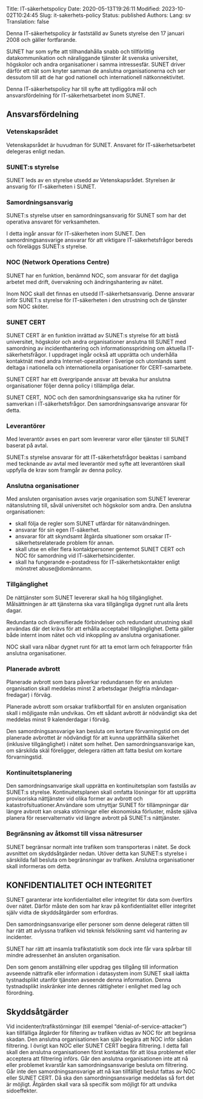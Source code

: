Title: IT-säkerhetspolicy
Date: 2020-05-13T19:26:11
Modified: 2023-10-02T10:24:45
Slug: it-sakerhets-policy
Status: published
Authors: 
Lang: sv
Translation: false

Denna IT-säkerhetspolicy är fastställd av Sunets styrelse den 17 januari 2008 och gäller fortfarande.


SUNET har som syfte att tillhandahålla snabb och tillförlitlig datakommunikation och näraliggande tjänster åt svenska universitet, högskolor och andra organisationer i samma intressesfär. SUNET driver därför ett nät som knyter samman de anslutna organisationerna och ser dessutom till att de har god nationell och internationell nätkonnektivitet.


Denna IT-säkerhetspolicy har till syfte att tydliggöra mål och ansvarsfördelning för IT-säkerhetsarbetet inom SUNET.


Ansvarsfördelning
-----------------


### Vetenskapsrådet


Vetenskapsrådet är huvudman för SUNET. Ansvaret för IT-säkerhetsarbetet delegeras enligt nedan.


### SUNET:s styrelse


SUNET leds av en styrelse utsedd av Vetenskapsrådet. Styrelsen är ansvarig för IT-säkerheten i SUNET.


### Samordningsansvarig


SUNET:s styrelse utser en samordningsansvarig för SUNET som har det operativa ansvaret för verksamheten.  

I detta ingår ansvar för IT-säkerheten inom SUNET. Den samordningsansvarige ansvarar för att viktigare IT-säkerhetsfrågor bereds och föreläggs SUNET:s styrelse.


### NOC (Network Operations Centre)


SUNET har en funktion, benämnd NOC, som ansvarar för det dagliga arbetet med drift, övervakning och ändringshantering av nätet.  

Inom NOC skall det finnas en utsedd IT-säkerhetsansvarig. Denne ansvarar inför SUNET:s styrelse för IT-säkerheten i den utrustning och de tjänster som NOC sköter.


### SUNET CERT


SUNET CERT är en funktion inrättad av SUNET:s styrelse för att bistå universitet, högskolor och andra organisationer anslutna till SUNET med samordning av incidenthantering och informationsspridning om aktuella IT-säkerhetsfrågor. I uppdraget ingår också att upprätta och underhålla kontaktnät med andra Internet-operatörer i Sverige och utomlands samt deltaga i nationella och internationella organisationer för CERT-samarbete.  

SUNET CERT har ett övergripande ansvar att bevaka hur anslutna organisationer följer denna policy i tillämpliga delar.  

SUNET CERT,  NOC och den samordningsansvarige ska ha rutiner för samverkan i IT-säkerhetsfrågor. Den samordningsansvarige ansvarar för detta.


### Leverantörer


Med leverantör avses en part som levererar varor eller tjänster till SUNET baserat på avtal.  

SUNET:s styrelse ansvarar för att IT-säkerhetsfrågor beaktas i samband med tecknande av avtal med leverantör med syfte att leverantören skall uppfylla de krav som framgår av denna policy.


### Anslutna organisationer


Med ansluten organisation avses varje organisation som SUNET levererar nätanslutning till, såväl universitet och högskolor som andra. Den anslutna organisationen:


* skall följa de regler som SUNET utfärdar för nätanvändningen.
* ansvarar för sin egen IT-säkerhet.
* ansvarar för att skyndsamt åtgärda situationer som orsakar IT-säkerhetsrelaterade problem för annan.
* skall utse en eller flera kontaktpersoner gentemot SUNET CERT och NOC för samordning vid IT-säkerhetsincidenter.
* skall ha fungerande e-postadress för IT-säkerhetskontakter enligt mönstret abuse@domännamn.


### Tillgänglighet


De nättjänster som SUNET levererar skall ha hög tillgänglighet. Målsättningen är att tjänsterna ska vara tillgängliga dygnet runt alla årets dagar.  

Redundanta och diversifierade förbindelser och redundant utrustning skall användas där det krävs för att erhålla acceptabel tillgänglighet. Detta gäller både internt inom nätet och vid inkoppling av anslutna organisationer.


NOC skall vara nåbar dygnet runt för att ta emot larm och felrapporter från anslutna organisationer.


### Planerade avbrott


Planerade avbrott som bara påverkar redundansen för en ansluten organisation skall meddelas minst 2 arbetsdagar (helgfria måndagar-fredagar) i förväg.  

Planerade avbrott som orsakar trafikbortfall för en ansluten organisation skall i möjligaste mån undvikas. Om ett sådant avbrott är nödvändigt ska det meddelas minst 9 kalenderdagar i förväg.


Den samordningsansvarige kan besluta om kortare förvarningstid om det planerade avbrottet är nödvändigt för att kunna upprätthålla säkerhet (inklusive tillgänglighet) i nätet som helhet. Den samordningsansvarige kan, om särskilda skäl föreligger, delegera rätten att fatta beslut om kortare förvarningstid.


### Kontinuitetsplanering


Den samordningsanvarige skall upprätta en kontinuitetsplan som fastslås av SUNET:s styrelse. Kontinuitetsplanen skall omfatta lösningar för att upprätta provisoriska nättjänster vid olika former av avbrott och katastrofsituationer.Användare som utnyttjar SUNET för tillämpningar där längre avbrott kan orsaka störningar eller ekonomiska förluster, måste själva planera för reservalternativ vid längre avbrott på SUNET:s nättjänster.


### Begränsning av åtkomst till vissa nätresurser


SUNET begränsar normalt inte trafiken som transporteras i nätet. Se dock avsnittet om skyddsåtgärder nedan. Utöver detta kan SUNET:s styrelse i särskilda fall besluta om begränsningar av trafiken. Anslutna organisationer skall informeras om detta.


KONFIDENTIALITET OCH INTEGRITET
-------------------------------


SUNET garanterar inte konfidentialitet eller integritet för data som överförs över nätet. Därför måste den som har krav på konfidentialitet elller integritet själv vidta de skyddsåtgärder som erfordras.


Den samordningsansvarige eller personer som denne delegerat rätten till har rätt att avlyssna trafiken vid teknisk felsökning samt vid hantering av incidenter.  

SUNET har rätt att insamla trafikstatistik som dock inte får vara spårbar till mindre adressenhet än ansluten organisation.


Den som genom anställning eller uppdrag ges tillgång till information avseende nättrafik eller information i datasystem inom SUNET skall iaktta tystnadsplikt utanför tjänsten avseende denna information. Denna tystnadsplikt inskränker inte dennes rättigheter i enlighet med lag och förordning.


Skyddsåtgärder
--------------


Vid incidenter/trafikstörningar (till exempel “denial-of-service-attacker”) kan tillfälliga åtgärder för filtering av trafiken vidtas av NOC för att begränsa skadan. Den anslutna organisationen kan själv begära att NOC inför sådan filtrering. I övrigt kan NOC eller SUNET CERT begära filtrering. I detta fall skall den anslutna organisationen först kontaktas för att lösa problemet eller acceptera att filtrering införs. Går den anslutna organisationen inte att nå eller problemet kvarstår kan samordningsansvarige besluta om filtrering. Går inte den samordningsansvarige att nå kan tillfälligt beslut fattas av NOC eller SUNET CERT. Då ska den samordningsansvarige meddelas så fort det är möjligt. Åtgärden skall vara så specifik som möjligt för att undvika sidoeffekter.


 


